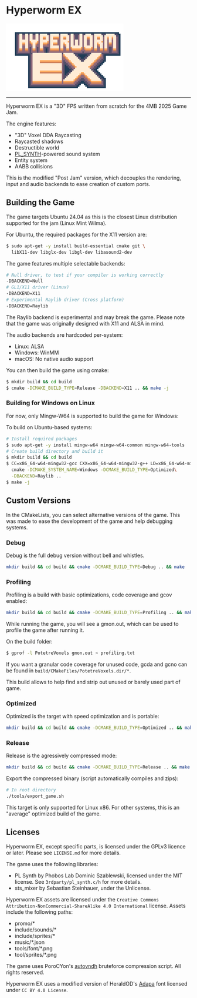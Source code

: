 # Hyperworm EX

![Hyperworm EX](./promo/title.png)

---

Hyperworm EX is a "3D" FPS written from scratch for the 4MB 2025 Game Jam.

The engine features:
- "3D" Voxel DDA Raycasting
- Raycasted shadows
- Destructible world
- [PL_SYNTH](https://github.com/phoboslab/pl_synth)-powered sound system
- Entity system
- AABB collisions

This is the modified "Post Jam" version, which decouples the rendering,
input and audio backends to ease creation of custom ports.

## Building the Game

The game targets Ubuntu 24.04 as this is the closest Linux distribution
supported for the jam (Linux Mint Wilma).

For Ubuntu, the required packages for the X11 version are:
```sh
$ sudo apt-get -y install build-essential cmake git \
  libX11-dev libglx-dev libgl-dev libasound2-dev
```

The game features multiple selectable backends:
```sh
# Null driver, to test if your compiler is working correctly
-DBACKEND=Null
# GL1/X11 driver (Linux)
-DBACKEND=X11
# Experimental Raylib driver (Cross platform)
-DBACKEND=Raylib
```

The Raylib backend is experimental and may break the game. Please note that
the game was originally designed with X11 and ALSA in mind.

The audio backends are hardcoded per-system:
- Linux: ALSA
- Windows: WinMM
- macOS: No native audio support

You can then build the game using cmake:
```sh
$ mkdir build && cd build
$ cmake -DCMAKE_BUILD_TYPE=Release -DBACKEND=X11 .. && make -j
```

### Building for Windows on Linux

For now, only Mingw-W64 is supported to build the game for Windows:

To build on Ubuntu-based systems:
```sh
# Install required packages
$ sudo apt-get -y install mingw-w64 mingw-w64-common mingw-w64-tools
# Create build directory and build it
$ mkdir build && cd build
$ CC=x86_64-w64-mingw32-gcc CXX=x86_64-w64-mingw32-g++ LD=x86_64-w64-mingw32-ld\
  cmake -DCMAKE_SYSTEM_NAME=Windows -DCMAKE_BUILD_TYPE=Optimized\
  -DBACKEND=Raylib ..
$ make -j
```

## Custom Versions

In the CMakeLists, you can select alternative versions of the game. This was
made to ease the development of the game and help debugging systems.

### Debug

Debug is the full debug version without bell and whistles.
```sh
mkdir build && cd build && cmake -DCMAKE_BUILD_TYPE=Debug .. && make
```

### Profiling

Profiling is a build with basic optimizations, code coverage and gcov enabled:
```sh
mkdir build && cd build && cmake -DCMAKE_BUILD_TYPE=Profiling .. && make
```

While running the game, you will see a gmon.out, which can be used to profile
the game after running it.

On the build folder:
```sh
$ gprof -l PotetreVoxels gmon.out > profiling.txt
```

If you want a granular code coverage for unused code, gcda and gcno can be
found in `build/CMakeFiles/PotetreVoxels.dir/*`.

This build allows to help find and strip out unused or barely used part of game.

### Optimized

Optimized is the target with speed optimization and is portable:
```sh
mkdir build && cd build && cmake -DCMAKE_BUILD_TYPE=Optimized .. && make
```

### Release

Release is the agressively compressed mode:
```sh
mkdir build && cd build && cmake -DCMAKE_BUILD_TYPE=Release .. && make
```

Export the compressed binary (script automatically compiles and zips):

```sh
# In root directory
./tools/export_game.sh
```

This target is only supported for Linux x86. For other systems, this is an
"average" optimized build of the game.

## Licenses

Hyperworm EX, except specific parts, is licensed under the GPLv3 licence or
later. Please see `LICENSE.md` for more details.

The game uses the following libraries:
- PL Synth by Phobos Lab Dominic Szablewski, licensed under the MIT license.
  See `3rdparty/pl_synth.c/h` for more details.
- sts_mixer by Sebastian Steinhauer, under the Unlicense.

Hyperworm EX assets are licensed under the
`Creative Commons Attribution-NonCommercial-ShareAlike 4.0 International`
license. Assets include the following paths:
- promo/*
- include/sounds/*
- include/sprites/*
- music/*.json
- tools/font/*.png
- tool/sprites/*.png

The game uses PoroCYon's [autovndh](https://gitlab.com/-/snippets/1800243)
bruteforce compression script. All rights reserved.

Hyperworm EX uses a modified version of HeraldOD's
[Adapa](https://heraldod.itch.io/adapa) font licensed under
`CC BY 4.0 License`.
